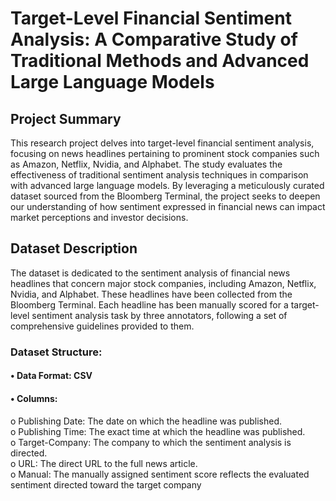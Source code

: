 # Target-Level Financial Sentiment Analysis: A Comparative Study of Traditional Methods and Advanced Large Language Models
## Project Summary
This research project delves into target-level financial sentiment analysis, focusing on news headlines pertaining to prominent stock companies such as Amazon, Netflix, Nvidia, and Alphabet. The study evaluates the effectiveness of traditional sentiment analysis techniques in comparison with advanced large language models. By leveraging a meticulously curated dataset sourced from the Bloomberg Terminal, the project seeks to deepen our understanding of how sentiment expressed in financial news can impact market perceptions and investor decisions.

## Dataset Description
The dataset is dedicated to the sentiment analysis of financial news headlines that concern major stock companies, including Amazon, Netflix, Nvidia, and Alphabet. These headlines have been collected from the Bloomberg Terminal. Each headline has been manually scored for a target-level sentiment analysis task by three annotators, following a set of comprehensive guidelines provided to them.
### Dataset Structure:
#### • Data Format: CSV  
#### •	Columns:  
o	Publishing Date: The date on which the headline was published.  
o	Publishing Time: The exact time at which the headline was published.  
o	Target-Company: The company to which the sentiment analysis is directed.  
o	URL: The direct URL to the full news article.  
o	Manual: The manually assigned sentiment score reflects the evaluated sentiment directed toward the target company 


